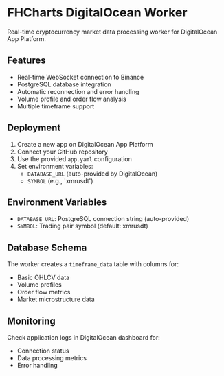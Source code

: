 # FHCharts DigitalOcean Worker

Real-time cryptocurrency market data processing worker for DigitalOcean App Platform.

## Features
- Real-time WebSocket connection to Binance
- PostgreSQL database integration
- Automatic reconnection and error handling
- Volume profile and order flow analysis
- Multiple timeframe support

## Deployment

1. Create a new app on DigitalOcean App Platform
2. Connect your GitHub repository
3. Use the provided `app.yaml` configuration
4. Set environment variables:
   - `DATABASE_URL` (auto-provided by DigitalOcean)
   - `SYMBOL` (e.g., 'xmrusdt')

## Environment Variables
- `DATABASE_URL`: PostgreSQL connection string (auto-provided)
- `SYMBOL`: Trading pair symbol (default: xmrusdt)

## Database Schema
The worker creates a `timeframe_data` table with columns for:
- Basic OHLCV data
- Volume profiles
- Order flow metrics
- Market microstructure data

## Monitoring
Check application logs in DigitalOcean dashboard for:
- Connection status
- Data processing metrics
- Error handling
